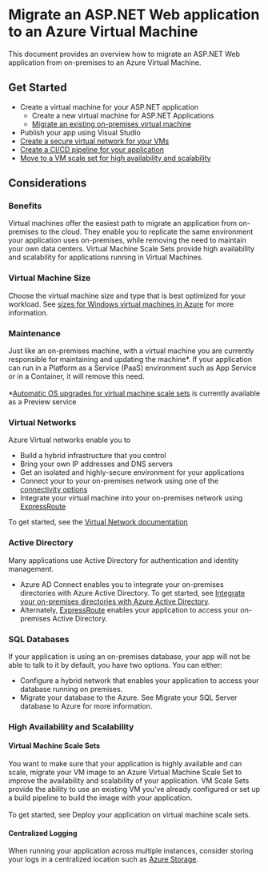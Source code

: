 # Migrate an ASP.NET Web application to an Azure Virtual Machine

This document provides an overview how to migrate an ASP.NET Web application from on-premises to an Azure Virtual Machine.

## Get Started

- Create a virtual machine for your ASP.NET application
    - Create a new virtual machine for ASP.NET Applications
    - [Migrate an existing on-premises virtual machine](https://docs.microsoft.com/en-us/azure/site-recovery/tutorial-migrate-on-premises-to-azure)
- Publish your app using Visual Studio
- [Create a secure virtual network for your VMs](https://docs.microsoft.com/en-us/azure/virtual-network/virtual-network-get-started-vnet-subnet)
- [Create a CI/CD pipeline for your application](https://docs.microsoft.com/en-us/vsts/build-release/apps/cd/deploy-webdeploy-iis-deploygroups)
- [Move to a VM scale set for high availability and scalability](https://docs.microsoft.com/en-us/azure/virtual-machine-scale-sets/virtual-machine-scale-sets-deploy-app)

## Considerations

### Benefits
Virtual machines offer the easiest path to migrate an application from on-premises to the cloud.  They enable you to replicate the same environment your application uses on-premises, while removing the need to maintain your own data centers.  Virtual Machine Scale Sets provide high availability and scalability for applications running in Virtual Machines.

### Virtual Machine Size
Choose the virtual machine size and type that is best optimized for your workload.  See [sizes for Windows virtual machines in Azure](https://docs.microsoft.com/en-us/azure/virtual-machines/windows/sizes) for more information.

### Maintenance
Just like an on-premises machine, with a virtual machine you are currently responsible for maintaining and updating the machine*.  If your application can run in a Platform as a Service (PaaS) environment such as App Service or in a Container, it will remove this need.
<br /><br />
*[Automatic OS upgrades for virtual machine scale sets](https://docs.microsoft.com/en-us/azure/virtual-machine-scale-sets/virtual-machine-scale-sets-automatic-upgrade) is currently available as a Preview service

### Virtual Networks
Azure Virtual networks enable you to
- Build a hybrid infrastructure that you control
- Bring your own IP addresses and DNS servers
- Get an isolated and highly-secure environment for your applications
- Connect your to your on-premises network using one of the [connectivity options](https://docs.microsoft.com/en-us/azure/vpn-gateway/vpn-gateway-about-vpngateways#s2smulti)
- Integrate your virtual machine into your on-premises network using [ExpressRoute](https://azure.microsoft.com/en-us/services/expressroute/)

To get started, see the [Virtual Network documentation](https://docs.microsoft.com/en-us/azure/virtual-network/)

### Active Directory
Many applications use Active Directory for authentication and identity management.  
- Azure AD Connect enables you to integrate your on-premises directories with Azure Active Directory.  To get started, see [Integrate your on-premises directories with Azure Active Directory](https://docs.microsoft.com/en-us/azure/active-directory/connect/active-directory-aadconnect).  
- Alternately, [ExpressRoute](https://azure.microsoft.com/en-us/services/expressroute/) enables your application to access your on-premises Active Directory.

### SQL Databases
If your application is using an on-premises database, your app will not be able to talk to it by default, you have two options. You can either:
- Configure a hybrid network that enables your application to access your database running on premises.  
- Migrate your database to the Azure.  See Migrate your SQL Server database to Azure for more information.

### High Availability and Scalability

#### Virtual Machine Scale Sets
You want to make sure that your application is highly available and can scale, migrate your VM image to an Azure Virtual Machine Scale Set to improve the availability and scalability of your application.  VM Scale Sets provide the ability to use an existing VM you’ve already configured or set up a build pipeline to build the image with your application.  
<br />
To get started, see Deploy your application on virtual machine scale sets.

#### Centralized Logging
When running your application across multiple instances, consider storing your logs in a centralized location such as [Azure Storage](https://docs.microsoft.com/en-us/azure/storage/).


